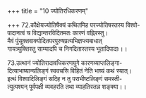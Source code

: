 +++
title = "10 ज्योतिरधिकरणम्"

+++
72.कौक्षेयज्योतिषैक्यं कथितमिह परज्योतिषस्तस्य विश्वो-  
पादानत्वं च विद्यान्तरविदितमतः कारणं वह्निरस्तु।  
मैवं पुंसूक्तवाक्योदितपरपुरुषप्रत्यभिज्ञप्त्यबाधात्  
गायत्र्युक्तिस्तु साम्यादपि च निगदितास्तस्य भूतादिपादाः।।

73.उत्थानं ज्योतिरादावधिकरणयुगे कारणव्याप्तलिङ्गा-  
दित्याभाष्यान्यलिङ्गं स्ववचसि विहितं नेति भाष्यं कथं स्यात्।  
इत्थं विश्वादिलिङ्गं सदिह न तु पराभीष्टलिङ्गं समस्ती-  
त्युत्पश्यन् पूर्वपक्षी व्यवहरति तथा व्याहतिस्तन्न शङ्क्या।।